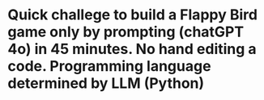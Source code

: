 # Quick challege to build a Flappy Bird game only by prompting (chatGPT 4o) in 45 minutes. No hand editing a code. Programming language determined by LLM (Python)

